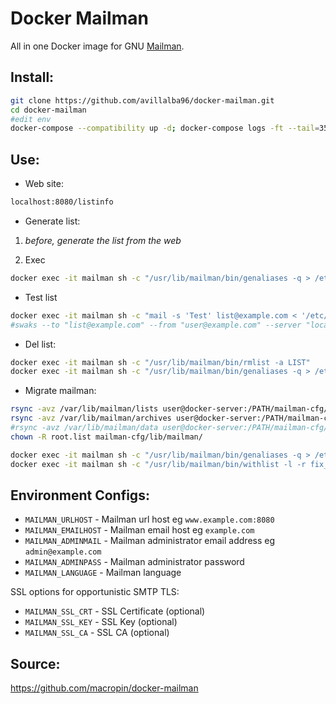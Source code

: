 # Docker Mailman

All in one Docker image for GNU
[Mailman](http://www.gnu.org/software/mailman/index.html).

## **Install:**

```bash
git clone https://github.com/avillalba96/docker-mailman.git
cd docker-mailman
#edit env
docker-compose --compatibility up -d; docker-compose logs -ft --tail=35
```

## **Use:**

* Web site:

```bash
localhost:8080/listinfo
```

* Generate list:

1. *before, generate the list from the web*

2. Exec

```bash
docker exec -it mailman sh -c "/usr/lib/mailman/bin/genaliases -q > /etc/aliases.mailman && newaliases"
```

* Test list

```bash
docker exec -it mailman sh -c "mail -s 'Test' list@example.com < '/etc/hosts'"
#swaks --to "list@example.com" --from "user@example.com" --server "localhost:25"
```

* Del list:

```bash
docker exec -it mailman sh -c "/usr/lib/mailman/bin/rmlist -a LIST"
docker exec -it mailman sh -c "/usr/lib/mailman/bin/genaliases -q > /etc/aliases.mailman && newaliases"
```

* Migrate mailman:

```bash
rsync -avz /var/lib/mailman/lists user@docker-server:/PATH/mailman-cfg/lib/mailman
rsync -avz /var/lib/mailman/archives user@docker-server:/PATH/mailman-cfg/lib/mailman
#rsync -avz /var/lib/mailman/data user@docker-server:/PATH/mailman-cfg/lib/mailman
chown -R root.list mailman-cfg/lib/mailman/
```

```bash
docker exec -it mailman sh -c "/usr/lib/mailman/bin/genaliases -q > /etc/aliases.mailman && newaliases"
docker exec -it mailman sh -c "/usr/lib/mailman/bin/withlist -l -r fix_url LIST -u NEW_URL"
```

## **Environment Configs:**

* `MAILMAN_URLHOST` - Mailman url host eg `www.example.com:8080`
* `MAILMAN_EMAILHOST` - Mailman email host eg `example.com`
* `MAILMAN_ADMINMAIL` - Mailman administrator email address eg `admin@example.com`
* `MAILMAN_ADMINPASS` - Mailman administrator password
* `MAILMAN_LANGUAGE` - Mailman language

SSL options for opportunistic SMTP TLS:

* `MAILMAN_SSL_CRT` - SSL Certificate (optional)
* `MAILMAN_SSL_KEY` - SSL Key (optional)
* `MAILMAN_SSL_CA` - SSL CA (optional)

## **Source:**

<https://github.com/macropin/docker-mailman>
